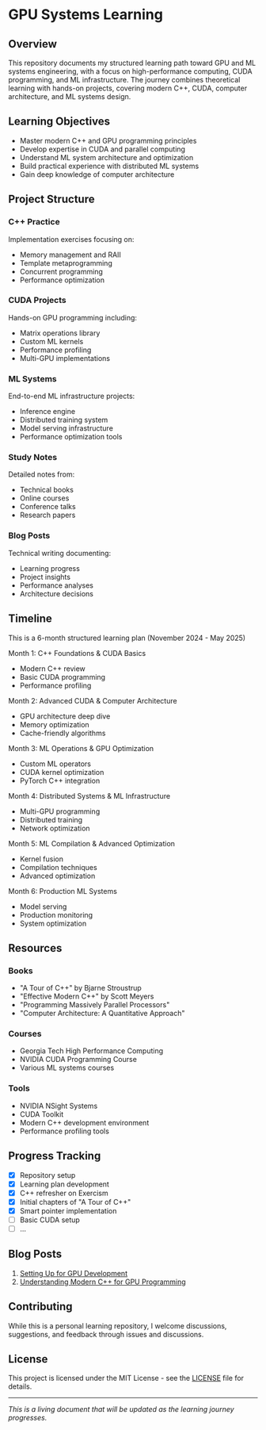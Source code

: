 # GPU Systems Learning

## Overview
This repository documents my structured learning path toward GPU and ML systems engineering, with a focus on high-performance computing, CUDA programming, and ML infrastructure. The journey combines theoretical learning with hands-on projects, covering modern C++, CUDA, computer architecture, and ML systems design.

## Learning Objectives
- Master modern C++ and GPU programming principles
- Develop expertise in CUDA and parallel computing
- Understand ML system architecture and optimization
- Build practical experience with distributed ML systems
- Gain deep knowledge of computer architecture

## Project Structure
### C++ Practice
Implementation exercises focusing on:
- Memory management and RAII
- Template metaprogramming
- Concurrent programming
- Performance optimization

### CUDA Projects
Hands-on GPU programming including:
- Matrix operations library
- Custom ML kernels
- Performance profiling
- Multi-GPU implementations

### ML Systems
End-to-end ML infrastructure projects:
- Inference engine
- Distributed training system
- Model serving infrastructure
- Performance optimization tools

### Study Notes
Detailed notes from:
- Technical books
- Online courses
- Conference talks
- Research papers

### Blog Posts
Technical writing documenting:
- Learning progress
- Project insights
- Performance analyses
- Architecture decisions

## Timeline
This is a 6-month structured learning plan (November 2024 - May 2025)

Month 1: C++ Foundations & CUDA Basics
- Modern C++ review
- Basic CUDA programming
- Performance profiling

Month 2: Advanced CUDA & Computer Architecture
- GPU architecture deep dive
- Memory optimization
- Cache-friendly algorithms

Month 3: ML Operations & GPU Optimization
- Custom ML operators
- CUDA kernel optimization
- PyTorch C++ integration

Month 4: Distributed Systems & ML Infrastructure
- Multi-GPU programming
- Distributed training
- Network optimization

Month 5: ML Compilation & Advanced Optimization
- Kernel fusion
- Compilation techniques
- Advanced optimization

Month 6: Production ML Systems
- Model serving
- Production monitoring
- System optimization

## Resources
### Books
- "A Tour of C++" by Bjarne Stroustrup
- "Effective Modern C++" by Scott Meyers
- "Programming Massively Parallel Processors"
- "Computer Architecture: A Quantitative Approach"

### Courses
- Georgia Tech High Performance Computing
- NVIDIA CUDA Programming Course
- Various ML systems courses

### Tools
- NVIDIA NSight Systems
- CUDA Toolkit
- Modern C++ development environment
- Performance profiling tools

## Progress Tracking
- [x] Repository setup
- [x] Learning plan development
- [x] C++ refresher on Exercism
- [x] Initial chapters of "A Tour of C++"
- [x] Smart pointer implementation
- [ ] Basic CUDA setup
- [ ] ...

## Blog Posts
1. [Setting Up for GPU Development](./blog-posts/learning-journey/001-setup.md)
2. [Understanding Modern C++ for GPU Programming](./blog-posts/technical-deep-dives/001-cpp-for-gpu.md)
<!-- More posts will be added as the journey progresses -->

## Contributing
While this is a personal learning repository, I welcome discussions, suggestions, and feedback through issues and discussions.

## License
This project is licensed under the MIT License - see the [LICENSE](LICENSE) file for details.

---
*This is a living document that will be updated as the learning journey progresses.*
